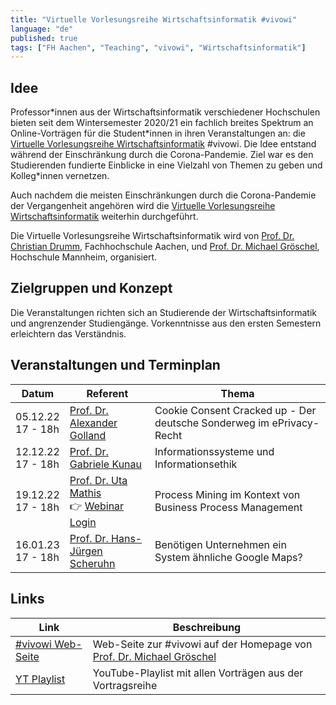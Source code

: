 ```yaml
---
title: "Virtuelle Vorlesungsreihe Wirtschaftsinformatik #vivowi"
language: "de"
published: true
tags: ["FH Aachen", "Teaching", "vivowi", "Wirtschaftsinformatik"]
---
```


## Idee

Professor\*innen aus der Wirtschaftsinformatik verschiedener Hochschulen bieten seit
dem Wintersemester 2020/21 ein fachlich breites Spektrum an Online-Vorträgen für die
Student\*innen in ihren Veranstaltungen an: die [Virtuelle Vorlesungsreihe Wirtschaftsinformatik](https://taxxas.com/d.php?id=vvwi)
\#vivowi. Die Idee entstand während der Einschränkung durch die Corona-Pandemie. Ziel war
es den Studierenden fundierte Einblicke in eine Vielzahl von Themen zu geben und Kolleg\*innen
vernetzen.

Auch nachdem die meisten Einschränkungen durch die Corona-Pandemie der Vergangenheit angehören
wird die [Virtuelle Vorlesungsreihe Wirtschaftsinformatik](https://taxxas.com/d.php?id=vvwi) weiterhin durchgeführt.

Die Virtuelle Vorlesungsreihe Wirtschaftsinformatik wird von [Prof. Dr. Christian Drumm](https://drumm.sh),
Fachhochschule Aachen, und [Prof. Dr. Michael Gröschel](https://www.taxxas.com/),
Hochschule Mannheim, organisiert.

## Zielgruppen und Konzept

Die Veranstaltungen richten sich an Studierende der Wirtschaftsinformatik und angrenzender
Studiengänge. Vorkenntnisse aus den ersten Semestern erleichtern das Verständnis.

## Veranstaltungen und Terminplan

| Datum                  | Referent                                                                                                                                                                                 | Thema                                                                |
| ---------------------- | ---------------------------------------------------------------------------------------------------------------------------------------------------------------------------------------- | -------------------------------------------------------------------- |
| 05.12.22 <br/>17 - 18h | [Prof. Dr. Alexander Golland](https://www.fh-aachen.de/menschen/golland)                                                                                                                 | Cookie Consent Cracked up - Der deutsche Sonderweg im ePrivacy-Recht |
| 12.12.22 <br/>17 - 18h | [Prof. Dr. Gabriele Kunau](https://www.fh-dortmund.de/personen/Gabriele-Kunau/index.php)                                                                                                 | Informationssysteme und Informationsethik                            |
| 19.12.22 <br/>17 - 18h | [Prof. Dr. Uta Mathis](https://www.hs-esslingen.de/en/staff/uta-mathis/) <br/> 👉 [Webinar Login](https://fh-aachen.webex.com/fh-aachen-en/j.php?MTID=mcb20a53c3a311f6ab0c3999b661f3fa5) | Process Mining im Kontext von Business Process Management            |
| 16.01.23 <br/>17 - 18h | [Prof. Dr. Hans-Jürgen Scheruhn](https://www.hs-harz.de/hscheruhn/zur-person/)                                                                                                           | Benötigen Unternehmen ein System ähnliche Google Maps?               |

## Links

| Link                                                                                    | Beschreibung                                                                                     |
| --------------------------------------------------------------------------------------- | ------------------------------------------------------------------------------------------------ |
| [#vivowi Web-Seite](https://taxxas.com/d.php?id=vvwi)                                   | Web-Seite zur #vivowi auf der Homepage von [Prof. Dr. Michael Gröschel](https://www.taxxas.com/) |
| [YT Playlist](https://www.youtube.com/playlist?list=PLoHu_WG_4r3VPd6fwMizSf7XQ4MnTjlUb) | YouTube-Playlist mit allen Vorträgen aus der Vortragsreihe                                       |
